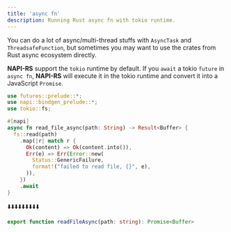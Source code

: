 ```yaml
---
title: 'async fn'
description: Running Rust async fn with tokio runtime.
---
```


You can do a lot of async/multi-thread stuffs with `AsyncTask` and `ThreadsafeFunction`, but sometimes you may want to use the crates from Rust async ecosystem directly.

**NAPI-RS** support the `tokio` runtime by default. If you `await` a tokio `future` in `async fn`, **NAPI-RS** will execute it in the tokio runtime and convert it into a JavaScript `Promise`.

```rust {6} title=lib.rs
use futures::prelude::*;
use napi::bindgen_prelude::*;
use tokio::fs;

#[napi]
async fn read_file_async(path: String) -> Result<Buffer> {
  fs::read(path)
    .map(|r| match r {
      Ok(content) => Ok(content.into()),
      Err(e) => Err(Error::new(
        Status::GenericFailure,
        format!("failed to read file, {}", e),
      )),
    })
    .await
}
```

⬇️⬇️⬇️⬇️⬇️⬇️⬇️⬇️⬇️

```ts title=index.d.ts
export function readFileAsync(path: string): Promise<Buffer>
```
